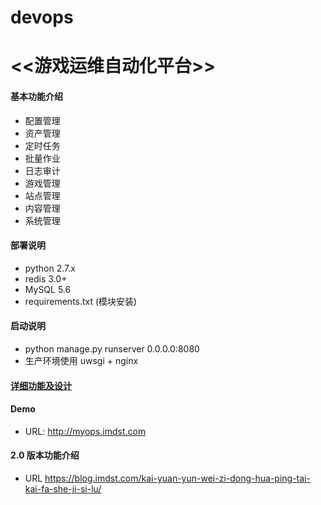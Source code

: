 # devops
# <<游戏运维自动化平台>>

#### 基本功能介绍

* 配置管理
* 资产管理
* 定时任务
* 批量作业
* 日志审计
* 游戏管理
* 站点管理
* 内容管理
* 系统管理

#### 部署说明
* python 2.7.x
* redis 3.0+
* MySQL 5.6
* requirements.txt (模块安装)

#### 启动说明
* python manage.py runserver 0.0.0.0:8080
* 生产环境使用 uwsgi + nginx 

#### [详细功能及设计](https://blog.imdst.com/ji-hua-kai-fa-ge-jiao-wei-tong-yong-de-you-xi-yun-wei-zi-dong-hua-ping-tai/)

#### Demo
 * URL: http://myops.imdst.com
  
#### 2.0 版本功能介绍
* URL https://blog.imdst.com/kai-yuan-yun-wei-zi-dong-hua-ping-tai-kai-fa-she-ji-si-lu/
 
